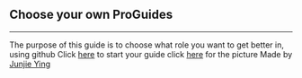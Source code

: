 ## Choose your own ProGuides
--------------------
The purpose of this guide is to choose what role you want to get better in, using github
Click [here](home.md) to start your guide
click [here](https://images.app.goo.gl/1HmJydssdQC7fz8FA) for the picture
Made by [Junjie Ying](https://github.com/Junjiey6174)